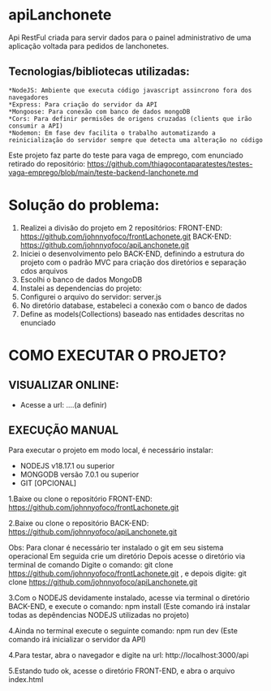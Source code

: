 # apiLanchonete
Api RestFul criada para servir dados para o painel administrativo de uma aplicação voltada para pedidos de lanchonetes.

## Tecnologias/bibliotecas utilizadas:
    *NodeJS: Ambiente que executa código javascript assincrono fora dos navegadores
    *Express: Para criação do servidor da API
    *Mongoose: Para conexão com banco de dados mongoDB
    *Cors: Para definir permisões de origens cruzadas (clients que irão consumir a API)
    *Nodemon: Em fase dev facilita o trabalho automatizando a reinicialização do servidor sempre que detecta uma alteração no código 

Este projeto faz parte do teste para vaga de emprego, com enunciado retirado do repositório: https://github.com/thiagocontaparatestes/testes-vaga-emprego/blob/main/teste-backend-lanchonete.md

# Solução do problema:
1. Realizei a divisão do projeto em 2 repositórios:
   FRONT-END: https://github.com/johnnyofoco/frontLachonete.git
   BACK-END: https://github.com/johnnyofoco/apiLanchonete.git
2. Iniciei o desenvolvimento pelo BACK-END, definindo a estrutura do projeto com o padrão MVC para criação dos diretórios e separação cdos arquivos
3. Escolhi o banco de dados MongoDB 
4. Instalei as dependencias do projeto: 
5. Configurei o arquivo do servidor: server.js
6. No diretório database, estabeleci a conexão com o banco de dados
7. Define as models(Collections) baseado nas entidades descritas no enunciado

# COMO EXECUTAR O PROJETO?

## VISUALIZAR ONLINE:
 * Acesse a url: ....(a definir)

## EXECUÇÃO MANUAL
Para executar o projeto em modo local, é necessário instalar:
 * NODEJS v18.17.1 ou superior
 * MONGODB versão 7.0.1 ou superior
 * GIT [OPCIONAL]

1.Baixe ou clone o repositório FRONT-END: https://github.com/johnnyofoco/frontLachonete.git 

2.Baixe ou clone o repositório BACK-END: https://github.com/johnnyofoco/apiLanchonete.git

Obs: Para clonar é necessário ter instalado o git em seu sistema operacional
     Em seguida crie um diretório
     Depois acesse o diretório via terminal de comando
     Digite o comando: git clone https://github.com/johnnyofoco/frontLachonete.git , e depois digite: git clone https://github.com/johnnyofoco/apiLanchonete.git

3.Com o NODEJS devidamente instalado, acesse via terminal o diretório BACK-END, e execute o comando: npm install (Este comando irá instalar todas as depêndencias NODEJS utilizadas no projeto)

4.Ainda no terminal execute o seguinte comando: npm run dev  (Este comando irá inicializar o servidor da API)

4.Para testar, abra o navegador e digite na url: http://localhost:3000/api

5.Estando tudo ok, acesse o diretório FRONT-END, e abra o arquivo index.html